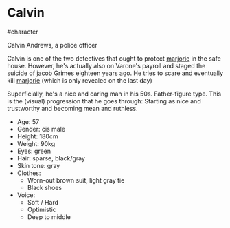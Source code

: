 # Calvin

#character

Calvin Andrews, a police officer

Calvin is one of the two detectives that ought to protect [marjorie](marjorie.md) in the safe house. However, he's actually also on Varone's payroll and staged the suicide of [jacob](jacob.md) Grimes eighteen years ago. He tries to scare and eventually kill [marjorie](marjorie.md) (which is only revealed on the last day)

Superficially, he's a nice and caring man in his 50s. Father-figure type. This is the (visual) progression that he goes through: Starting as nice and trustworthy and becoming mean and ruthless.

- Age: 57
- Gender: cis male
- Height: 180cm
- Weight: 90kg
- Eyes: green
- Hair: sparse, black/gray
- Skin tone: gray
- Clothes:
  - Worn-out brown suit, light gray tie
  - Black shoes
- Voice:
	- Soft / Hard
	- Optimistic
	- Deep to middle